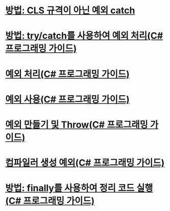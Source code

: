 # [방법: CLS 규격이 아닌 예외 catch](how-to-catch-a-non-cls-exception.md)
# [방법: try/catch를 사용하여 예외 처리(C# 프로그래밍 가이드)](how-to-handle-an-exception-using-try-catch.md)
# [예외 처리(C# 프로그래밍 가이드)](exception-handling.md)
# [예외 사용(C# 프로그래밍 가이드)](using-exceptions.md)
# [예외 만들기 및 Throw(C# 프로그래밍 가이드)](creating-and-throwing-exceptions.md)
# [컴파일러 생성 예외(C# 프로그래밍 가이드)](compiler-generated-exceptions.md)
# [방법: finally를 사용하여 정리 코드 실행(C# 프로그래밍 가이드)](how-to-execute-cleanup-code-using-finally.md)
